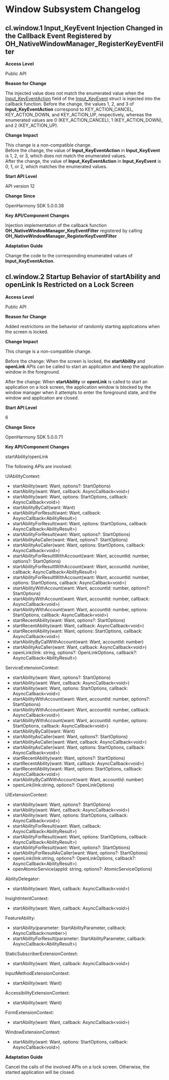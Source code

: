 # Window Subsystem Changelog

## cl.window.1 Input_KeyEvent Injection Changed in the Callback Event Registered by OH_NativeWindowManager_RegisterKeyEventFilter

**Access Level**

Public API

**Reason for Change**

The injected value does not match the enumerated value when the [Input_KeyEventAction](../../../application-dev/reference/apis-input-kit/capi-oh-input-manager-h.md#input_keyeventaction) field of the [Input_KeyEvent](../../../application-dev/reference/apis-input-kit/capi-input-input-keyevent.md) struct is injected into the callback function. Before the change, the values 1, 2, and 3 of **Input_KeyEventAction** correspond to KEY_ACTION_CANCEL, KEY_ACTION_DOWN, and KEY_ACTION_UP, respectively, whereas the enumerated values are 0 (KEY_ACTION_CANCEL), 1 (KEY_ACTION_DOWN), and 2 (KEY_ACTION_UP).

**Change Impact**

This change is a non-compatible change.<br>
Before the change, the value of **Input_KeyEventAction** in **Input_KeyEvent** is 1, 2, or 3, which does not match the enumerated values.<br>
After the change, the value of **Input_KeyEventAction** in **Input_KeyEvent** is 0, 1, or 2, which matches the enumerated values.<br>

**Start API Level**

API version 12

**Change Since**

OpenHarmony SDK 5.0.0.38

**Key API/Component Changes**

Injection implementation of the callback function **OH_NativeWindowManager_KeyEventFilter** registered by calling **OH_NativeWindowManager_RegisterKeyEventFilter**

**Adaptation Guide**

Change the code to the corresponding enumerated values of **Input_KeyEventAction**.

## cl.window.2 Startup Behavior of startAbility and openLink Is Restricted on a Lock Screen

**Access Level**

Public API

**Reason for Change**

Added restrictions on the behavior of randomly starting applications when the screen is locked.

**Change Impact**

This change is a non-compatible change.

Before the change: When the screen is locked, the **startAbility** and **openLink** APIs can be called to start an application and keep the application window in the foreground.

After the change: When **startAbility** or **openLink** is called to start an application on a lock screen, the application window is blocked by the window manager when it attempts to enter the foreground state, and the window and application are closed.

**Start API Level**

6

**Change Since**

OpenHarmony SDK 5.0.0.71

**Key API/Component Changes**

startAbility/openLink

The following APIs are involved: 

UIAbilityContext:

- startAbility(want: Want, options?: StartOptions)
- startAbility(want: Want, callback: AsyncCallback&lt;void&gt;)
- startAbility(want: Want, options: StartOptions, callback: AsyncCallback&lt;void&gt;)
- startAbilityByCall(want: Want)
- startAbilityForResult(want: Want, callback: AsyncCallback&lt;AbilityResult&gt;)
- startAbilityForResult(want: Want, options: StartOptions, callback: AsyncCallback&lt;AbilityResult&gt;)
- startAbilityForResult(want: Want, options?: StartOptions)
- startAbilityAsCaller(want: Want, options?: StartOptions)
- startAbilityAsCaller(want: Want, options: StartOptions, callback: AsyncCallback&lt;void&gt;)
- startAbilityForResultWithAccount(want: Want, accountId: number, options?: StartOptions)
- startAbilityForResultWithAccount(want: Want, accountId: number, callback: AsyncCallback&lt;AbilityResult&gt;)
- startAbilityForResultWithAccount(want: Want, accountId: number, options: StartOptions, callback: AsyncCallback&lt;void&gt;)
- startAbilityWithAccount(want: Want, accountId: number, options?: StartOptions)
- startAbilityWithAccount(want: Want, accountId: number, callback: AsyncCallback&lt;void&gt;)
- startAbilityWithAccount(want: Want, accountId: number, options: StartOptions, callback: AsyncCallback&lt;void&gt;)
- startRecentAbility(want: Want, options?: StartOptions)
- startRecentAbility(want: Want, callback: AsyncCallback&lt;void&gt;)
- startRecentAbility(want: Want, options: StartOptions, callback: AsyncCallback&lt;void&gt;)
- startAbilityByCallWithAccount(want: Want, accountId: number)
- startAbilityAsCaller(want: Want, callback: AsyncCallback&lt;void&gt;)
- openLink(link: string, options?: OpenLinkOptions, callback?: AsyncCallback&lt;AbilityResult&gt;)

ServiceExtensionContext:
- startAbility(want: Want, options?: StartOptions)
- startAbility(want: Want, callback: AsyncCallback&lt;void&gt;)
- startAbility(want: Want, options: StartOptions, callback: AsyncCallback&lt;void&gt;)
- startAbilityWithAccount(want: Want, accountId: number, options?: StartOptions)
- startAbilityWithAccount(want: Want, accountId: number, callback: AsyncCallback&lt;void&gt;)
- startAbilityWithAccount(want: Want, accountId: number, options: StartOptions, callback: AsyncCallback&lt;void&gt;)
- startAbilityByCall(want: Want)
- startAbilityAsCaller(want: Want, options?: StartOptions)
- startAbilityAsCaller(want: Want, callback: AsyncCallback&lt;void&gt;)
- startAbilityAsCaller(want: Want, options: StartOptions, callback: AsyncCallback&lt;void&gt;)
- startRecentAbility(want: Want, options?: StartOptions)
- startRecentAbility(want: Want, callback: AsyncCallback&lt;void&gt;)
- startRecentAbility(want: Want, options: StartOptions, callback: AsyncCallback&lt;void&gt;)
- startAbilityByCallWithAccount(want: Want, accountId: number)
- openLink(link:string, options?: OpenLinkOptions)

UIExtensionContext:
- startAbility(want: Want, options?: StartOptions)
- startAbility(want: Want, callback: AsyncCallback&lt;void&gt;)
- startAbility(want: Want, options: StartOptions, callback: AsyncCallback&lt;void&gt;)
- startAbilityForResult(want: Want, callback: AsyncCallback&lt;AbilityResult&gt;)
- startAbilityForResult(want: Want, options: StartOptions, callback: AsyncCallback&lt;AbilityResult&gt;)
- startAbilityForResult(want: Want, options?: StartOptions)
- startAbilityForResultAsCaller(want: Want, options?: StartOptions)
- openLink(link:string, options?: OpenLinkOptions, callback?: AsyncCallback&lt;AbilityResult&gt;)
- openAtomicService(appId: string, options?: AtomicServiceOptions)

AbilityDelegator:
- startAbility(want: Want, callback: AsyncCallback&lt;void&gt;)

InsightIntentContext:
- startAbility(want: Want, callback: AsyncCallback&lt;void&gt;)

FeatureAbility:
- startAbility(parameter: StartAbilityParameter, callback: AsyncCallback&lt;number&gt;)
- startAbilityForResult(parameter: StartAbilityParameter, callback: AsyncCallback&lt;AbilityResult&gt;)

StaticSubscriberExtensionContext:
- startAbility(want: Want, callback: AsyncCallback&lt;void&gt;)

InputMethodExtensionContext:
- startAbility(want: Want)

AccessibilityExtensionContext:
- startAbility(want: Want)

FormExtensionContext:
- startAbility(want: Want, callback: AsyncCallback&lt;void&gt;)

WindowExtensionContext:
- startAbility(want: Want, options: StartOptions, callback: AsyncCallback&lt;void&gt;)

**Adaptation Guide**

Cancel the calls of the involved APIs on a lock screen. Otherwise, the started application will be closed.
